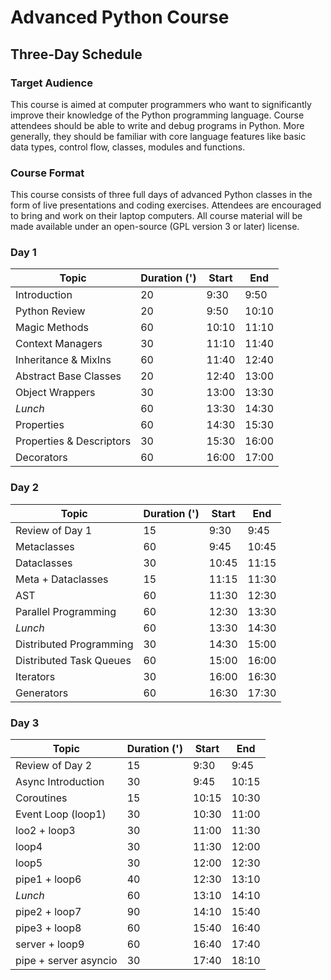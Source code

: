# Advanced Python Course
## Three-Day Schedule

### Target Audience
This course is aimed at computer programmers who want to significantly improve 
their knowledge of the Python programming language. Course attendees should be 
able to write and debug programs in Python. More generally, they should be 
familiar with core language features like basic data types, control flow, 
classes, modules and functions.


### Course Format
This course consists of three full days of advanced Python classes in the form 
of live presentations and coding exercises. Attendees are encouraged to bring 
and work on their laptop computers. All course material will be made available 
under an open-source (GPL version 3 or later) license.


### Day 1

| Topic                    | Duration (') | Start | End   |
| ---                      | ---          | ---   | ---   |
| Introduction             | 20           |  9:30 |  9:50 |
| Python Review            | 20           |  9:50 | 10:10 |
| Magic Methods            | 60           | 10:10 | 11:10 |
| Context Managers         | 30           | 11:10 | 11:40 |
| Inheritance & MixIns     | 60           | 11:40 | 12:40 |
| Abstract Base Classes    | 20           | 12:40 | 13:00 |
| Object Wrappers          | 30           | 13:00 | 13:30 |
| *Lunch*                  | 60           | 13:30 | 14:30 |
| Properties               | 60           | 14:30 | 15:30 |
| Properties & Descriptors | 30           | 15:30 | 16:00 |
| Decorators               | 60           | 16:00 | 17:00 |


### Day 2

| Topic                   | Duration (') | Start | End   |
| ---                     | ---          | ---   | ---   |
| Review of Day 1         | 15           |  9:30 |  9:45 |
| Metaclasses             | 60           |  9:45 | 10:45 |
| Dataclasses             | 30           | 10:45 | 11:15 |
| Meta + Dataclasses      | 15           | 11:15 | 11:30 |
| AST                     | 60           | 11:30 | 12:30 |
| Parallel Programming    | 60           | 12:30 | 13:30 |
| *Lunch*                 | 60           | 13:30 | 14:30 |
| Distributed Programming | 30           | 14:30 | 15:00 |
| Distributed Task Queues | 60           | 15:00 | 16:00 |
| Iterators               | 30           | 16:00 | 16:30 |
| Generators              | 60           | 16:30 | 17:30 |


### Day 3

| Topic                 | Duration (') | Start | End   |
| ---                   | ---          | ---   | ---   |
| Review of Day 2       | 15           | 9:30  | 9:45  |
| Async Introduction    | 30           | 9:45  | 10:15 |
| Coroutines            | 15           | 10:15 | 10:30 |
| Event Loop (loop1)    | 30           | 10:30 | 11:00 |
| loo2 + loop3          | 30           | 11:00 | 11:30 |
| loop4                 | 30           | 11:30 | 12:00 |
| loop5                 | 30           | 12:00 | 12:30 |
| pipe1 + loop6         | 40           | 12:30 | 13:10 |
| *Lunch*               | 60           | 13:10 | 14:10 |
| pipe2 + loop7         | 90           | 14:10 | 15:40 |
| pipe3 + loop8         | 60           | 15:40 | 16:40 |
| server + loop9        | 60           | 16:40 | 17:40 |
| pipe + server asyncio | 30           | 17:40 | 18:10 |
